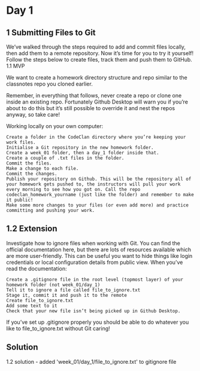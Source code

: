 # Day 1

## 1 Submitting Files to Git

We’ve walked through the steps required to add and commit files locally, then add them to a remote repository. Now it’s time for you to try it yourself! Follow the steps below to create files, track them and push them to GitHub.
1.1 MVP

We want to create a homework directory structure and repo similar to the classnotes repo you cloned earlier.

Remember, in everything that follows, never create a repo or clone one inside an existing repo. Fortunately Github Desktop will warn you if you’re about to do this but it’s still possible to override it and nest the repos anyway, so take care!

Working locally on your own computer:

    Create a folder in the CodeClan directory where you’re keeping your work files.
    Initialise a Git repository in the new homework folder.
    Create a week_01 folder, then a day_1 folder inside that.
    Create a couple of .txt files in the folder.
    Commit the files.
    Make a change to each file.
    Commit the changes.
    Publish your repository on Github. This will be the repository all of your homework gets pushed to, the instructors will pull your work every morning to see how you got on. Call the repo codeclan_homework_yourname (just like the folder) and remember to make it public!
    Make some more changes to your files (or even add more) and practice committing and pushing your work.

## 1.2 Extension

Investigate how to ignore files when working with Git. You can find the official documentation here, but there are lots of resources available which are more user-friendly. This can be useful you want to hide things like login credentials or local configuration details from public view. When you’ve read the documentation:

    Create a .gitignore file in the root level (topmost layer) of your homework folder (not week_01/day_1)
    Tell it to ignore a file called file_to_ignore.txt
    Stage it, commit it and push it to the remote
    Create file_to_ignore.txt
    Add some text to it
    Check that your new file isn’t being picked up in Github Desktop.

If you’ve set up .gitignore properly you should be able to do whatever you like to file_to_ignore.txt without Git caring!


## Solution
1.2 solution - added 'week_01/day_1/file_to_ignore.txt' to gitignore file
